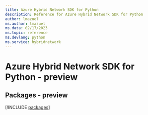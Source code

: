 ```yaml
---
title: Azure Hybrid Network SDK for Python
description: Reference for Azure Hybrid Network SDK for Python
author: lmazuel
ms.author: lmazuel
ms.data: 02/17/2023
ms.topic: reference
ms.devlang: python
ms.service: hybridnetwork
---
```

# Azure Hybrid Network SDK for Python - preview
## Packages - preview
[!INCLUDE [packages](hybrid-network-index.md)]